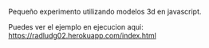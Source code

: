 Pequeño experimento utilizando modelos 3d en javascript.

Puedes ver el ejemplo en ejecucion aqui:
https://radludg02.herokuapp.com/index.html
